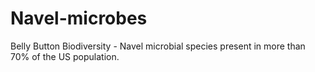 # Navel-microbes
Belly Button Biodiversity - Navel microbial species present in more than 70% of the US population.
